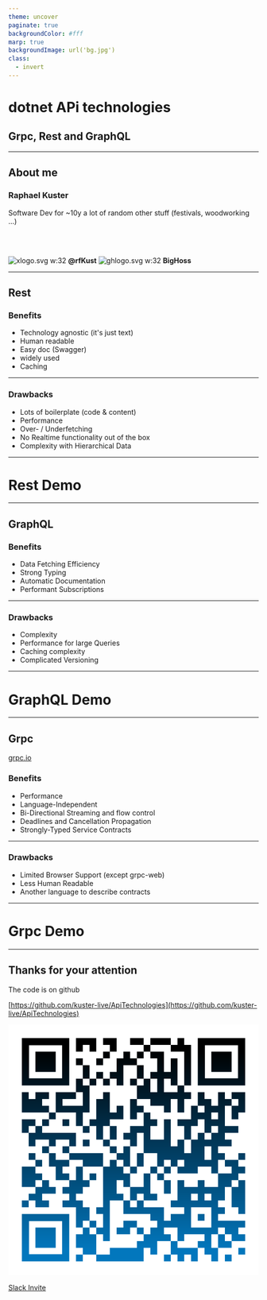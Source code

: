 ```yaml
---
theme: uncover
paginate: true
backgroundColor: #fff
marp: true
backgroundImage: url('bg.jpg')
class:
  - invert
---
```

<!-- invert -->
# dotnet APi technologies

## Grpc, Rest and GraphQL

---
## About me

### Raphael Kuster

Software Dev for ~10y
a lot of random other stuff (festivals, woodworking ...)


<br/><br/>

![xlogo.svg w:32](https://upload.wikimedia.org/wikipedia/commons/c/ce/X_logo_2023.svg) **@rfKust**     ![ghlogo.svg w:32](https://upload.wikimedia.org/wikipedia/commons/9/91/Octicons-mark-github.svg) **BigHoss**<!-- fit -->



---


## Rest

### Benefits

- Technology agnostic (it's just text)
- Human readable
- Easy doc (Swagger)
- widely used
- Caching
<!-- _footer: "Rest" -->

---

<!-- _footer: "Rest" -->

### Drawbacks

- Lots of boilerplate (code & content)
- Performance
- Over- / Underfetching
- No Realtime functionality out of the box
- Complexity with Hierarchical Data

---

# Rest Demo

---

## GraphQL

### Benefits

- Data Fetching Efficiency
- Strong Typing
- Automatic Documentation
- Performant Subscriptions

<!-- _footer: "GraphQl" -->
---

### Drawbacks

- Complexity
- Performance for large Queries
- Caching complexity 
- Complicated Versioning

<!-- _footer: "GraphQl" -->


---

# GraphQL Demo

---

## Grpc

[grpc.io](grpc.io)

### Benefits

- Performance
- Language-Independent
- Bi-Directional Streaming and flow control
- Deadlines and Cancellation Propagation
- Strongly-Typed Service Contracts

<!-- _footer: "Grpc" -->

<!-- supported languages:
C# / .NET
C++
Dart
Go
Java
Kotlin
Node
Objective-C
PHP
Python
Ruby -->

---

### Drawbacks

- Limited Browser Support (except grpc-web)
- Less Human Readable
- Another language to describe contracts


<!-- _footer: "Grpc" -->

---

# Grpc Demo

---


## Thanks for your attention

The code is on github

[https://github.com/kuster-live/ApiTechnologies](https://github.com/kuster-live/ApiTechnologies)

![qrcode w:250](qr-code.png)

[Slack Invite](https://join.slack.com/t/digitaleinitiativen/shared_invite/zt-u5baf84j-y4O09npXgVXwP45QYOmQ5g)



<!-- _footer: "Backgroundimage by coolvector on Freepik" -->
<!-- link to background image https://www.freepik.com/free-vector/gradient-hexagonal-background_13955213.htm#query=svg%20background&position=3&from_view=keyword&track=ais&uuid=cd1420f3-a9b1-466b-80cd-7712f43308a7 -->
